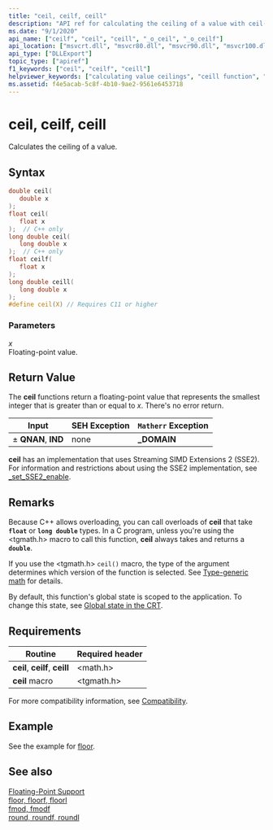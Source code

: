 ```yaml
---
title: "ceil, ceilf, ceill"
description: "API ref for calculating the ceiling of a value with ceil()."
ms.date: "9/1/2020"
api_name: ["ceilf", "ceil", "ceill", "_o_ceil", "_o_ceilf"]
api_location: ["msvcrt.dll", "msvcr80.dll", "msvcr90.dll", "msvcr100.dll", "msvcr100_clr0400.dll", "msvcr110.dll", "msvcr110_clr0400.dll", "msvcr120.dll", "msvcr120_clr0400.dll", "ucrtbase.dll", "ntdll.dll", "api-ms-win-crt-math-l1-1-0.dll", "api-ms-win-crt-private-l1-1-0.dll"]
api_type: ["DLLExport"]
topic_type: ["apiref"]
f1_keywords: ["ceil", "ceilf", "ceill"]
helpviewer_keywords: ["calculating value ceilings", "ceill function", "ceil function", "ceilf function"]
ms.assetid: f4e5acab-5c8f-4b10-9ae2-9561e6453718
---
```

# ceil, ceilf, ceill

Calculates the ceiling of a value.

## Syntax

```C
double ceil(
   double x
);
float ceil(
   float x
);  // C++ only
long double ceil(
   long double x
);  // C++ only
float ceilf(
   float x
);
long double ceill(
   long double x
);
#define ceil(X) // Requires C11 or higher
```

### Parameters

*x*\
Floating-point value.

## Return Value

The **ceil** functions return a floating-point value that represents the smallest integer that is greater than or equal to *x*. There's no error return.

|Input|SEH Exception|`Matherr` Exception|
|-----------|-------------------|-----------------------|
|± **QNAN**, **IND**|none|**_DOMAIN**|

**ceil** has an implementation that uses Streaming SIMD Extensions 2 (SSE2). For information and restrictions about using the SSE2 implementation, see [_set_SSE2_enable](set-sse2-enable.md).

## Remarks

Because C++ allows overloading, you can call overloads of **ceil** that take **`float`** or **`long double`** types. In a C program, unless you're using the \<tgmath.h> macro to call this function, **ceil** always takes and returns a **`double`**.

If you use the \<tgmath.h> `ceil()` macro, the type of the argument determines which version of the function is selected. See [Type-generic math](../../c-runtime-library/tgmath.md) for details.

By default, this function's global state is scoped to the application. To change this state, see [Global state in the CRT](../global-state.md).

## Requirements

|Routine|Required header|
|-------------|---------------------|
| **ceil**, **ceilf**, **ceill**| \<math.h> |
| **ceil** macro | \<tgmath.h> |

For more compatibility information, see [Compatibility](../../c-runtime-library/compatibility.md).

## Example

See the example for [floor](floor-floorf-floorl.md).

## See also

[Floating-Point Support](../../c-runtime-library/floating-point-support.md)<br/>
[floor, floorf, floorl](floor-floorf-floorl.md)<br/>
[fmod, fmodf](fmod-fmodf.md)<br/>
[round, roundf, roundl](round-roundf-roundl.md)<br/>

